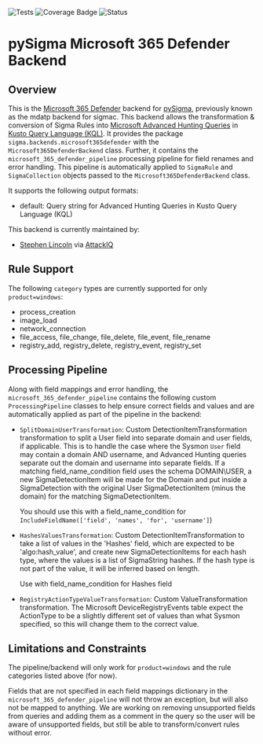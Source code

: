 ![Tests](https://github.com/AttackIQ/pySigma-backend-microsoft365defender/actions/workflows/test.yml/badge.svg)
![Coverage Badge](https://img.shields.io/endpoint?url=https://gist.githubusercontent.com/slincoln-aiq/9c0879725c7f94387801390bbb0ac8d6/raw/slincoln-aiq-pySigma-backend-microsoft365defender.json)
![Status](https://img.shields.io/badge/Status-pre--release-orange)

# pySigma Microsoft 365 Defender Backend

## Overview

This is
the [Microsoft 365 Defender](https://learn.microsoft.com/en-us/microsoft-365/security/defender/?view=o365-worldwide)
backend for [pySigma](https://github.com/SigmaHQ/pySigma), previously known as the mdatp backend for sigmac. This
backend allows the transformation & conversion of Sigma Rules
into [Microsoft Advanced Hunting Queries](https://learn.microsoft.com/en-us/microsoft-365/security/defender/advanced-hunting-query-language?view=o365-worldwide)
in [Kusto Query
Language (KQL)](https://learn.microsoft.com/en-us/azure/data-explorer/kusto/query/). It
provides
the package `sigma.backends.microsoft365defender` with the `Microsoft365DefenderBackend` class.
Further, it contains the `microsoft_365_defender_pipeline` processing pipeline for field renames and error handling.
This pipeline is automatically applied to `SigmaRule` and `SigmaCollection` objects passed to
the `Microsoft365DefenderBackend` class.

It supports the following output formats:

* default: Query string for Advanced Hunting Queries in Kusto Query Language (KQL)

This backend is currently maintained by:

* [Stephen Lincoln](https://github.com/slincoln-aiq) via [AttackIQ](https://github.com/AttackIQ)

## Rule Support

The following `category` types are currently supported for only `product=windows`:

* process_creation
* image_load
* network_connection
* file_access, file_change, file_delete, file_event, file_rename
* registry_add, registry_delete, registry_event, registry_set

## Processing Pipeline

Along with field mappings and error handling, the `microsoft_365_defender_pipeline` contains the following
custom `ProcessingPipeline` classes to help ensure correct fields and values and are automatically applied as part of
the pipeline in the backend:

* `SplitDomainUserTransformation`: Custom DetectionItemTransformation transformation to split a User field into separate
  domain and user fields,
  if applicable. This is to handle the case where the Sysmon `User` field may contain a domain AND username, and
  Advanced Hunting queries separate out the domain and username into separate fields.
  If a matching field_name_condition field uses the schema DOMAIN\\USER, a new SigmaDetectionItem
  will be made for the Domain and put inside a SigmaDetection with the original User SigmaDetectionItem (minus the
  domain) for the
  matching SigmaDetectionItem.

  You should use this with a field_name_condition for `IncludeFieldName(['field', 'names', 'for', 'username']`)
* `HashesValuesTransformation`: Custom DetectionItemTransformation to take a list of values in the 'Hashes' field, which
  are expected to be
  'algo:hash_value', and create new SigmaDetectionItems for each hash type, where the values is a list of
  SigmaString hashes. If the hash type is not part of the value, it will be inferred based on length.

  Use with field_name_condition for Hashes field
* `RegistryActionTypeValueTransformation`: Custom ValueTransformation transformation. The Microsoft DeviceRegistryEvents
  table expect the ActionType to
  be a slightly different set of values than what Sysmon specified, so this will change them to the correct value.

## Limitations and Constraints

The pipeline/backend will only work for `product=windows` and the rule categories listed above (for now).

Fields that are not specified in each field mappings dictionary in the `microsoft_365_defender_pipeline` will not throw
an exception, but will also not be mapped to anything.
We are working on removing unsupported fields from queries and adding them as a comment in the query so the user will be
aware of unsupported fields, but still be able to transform/convert rules without error.

